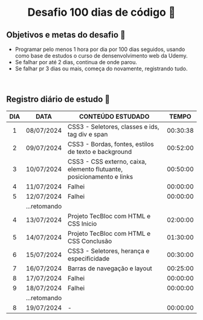<h1 align="center">
   Desafio 100 dias de código 🦕
</h1>

## Objetivos e metas do desafio 🐳
 * Programar pelo menos 1 hora por dia por 100 dias seguidos, usando como base de estudos o curso de densenvolvimento web da Udemy. 
 * Se falhar por até 2 dias, continua de onde parou.
 * Se falhar pr 3 dias ou mais, começa do novamente, registrando tudo.

<br>

## Registro diário de estudo 🦐

| DIA | DATA | CONTEÚDO ESTUDADO | TEMPO |
| :---: | --- | --- | --- |
| 1 | 08/07/2024 | CSS3 - Seletores, classes e ids, tag div e span | 00:30:38  |
| 2 | 09/07/2024 | CSS3 - Bordas, fontes, estilos de texto e background | 00:52:00 |
| 3 | 10/07/2024 | CSS3 - CSS externo, caixa, elemento flutuante, posicionamento e links | 00:50:00 |
| 4 | 11/07/2024 | Falhei | 00:00:00 |
| 5 | 12/07/2024 | Falhei | 00:00:00 |
|   | ...retomando | | 
| 4 | 13/07/2024 | Projeto TecBloc com HTML e CSS Inicio | 02:00:00 |
| 5 | 14/07/2024 | Projeto TecBloc com HTML e CSS Conclusão | 01:30:00 |
| 6 | 15/07/2024 | CSS3 - Seletores, herança e especificidade | 00:30:00 |
| 7 | 16/07/2024 | Barras de navegação e layout | 00:25:00 |
| 8 | 17/07/2024 | Falhei | 00:00:00 |
| 9 | 18/07/2024 | Falhei | 00:00:00 |
|   | ...retomando | | 
| 8 | 19/07/2024 | - | 00:00:00 |

